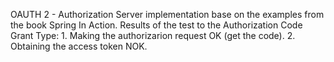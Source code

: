 OAUTH 2 - Authorization Server implementation base on the examples from the book Spring In Action. 
Results of the test to the Authorization Code Grant Type: 1. Making the authorizarion request OK (get the code).
2. Obtaining the access token NOK.
